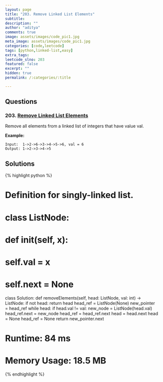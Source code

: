 ```yaml
---
layout: page
title: "203. Remove Linked List Elements"
subtitle: 
description: ""
author: "aditya"
comments: true
image: assets/images/code_pic1.jpg
meta_image: assets/images/code_pic1.jpg
categories: [code,leetcode]
tags: [python,linked-list,easy]
extra_tags: 
leetcode_slno: 203
featured: false
excerpt: ""
hidden: true
permalink: /:categories/:title

---
```


## Questions

### 203. [Remove Linked List Elements](https://leetcode.com/problems/remove-linked-list-elements/)

Remove all elements from a linked list of integers that have value val.

**Example:**

```
Input:  1->2->6->3->4->5->6, val = 6
Output: 1->2->3->4->5
```

## Solutions

{% highlight python %}

# Definition for singly-linked list.
# class ListNode:
#     def __init__(self, x):
#         self.val = x
#         self.next = None

class Solution:
    def removeElements(self, head: ListNode, val: int) -> ListNode:
        if not head:
            return head
        head_ref = ListNode(None)
        new_pointer = head_ref
        while head:
            if head.val != val:
                new_node = ListNode(head.val)
                head_ref.next = new_node
                head_ref = head_ref.next
            head = head.next
        head = None
        head_ref = None
        return new_pointer.next

# Runtime: 84 ms
# Memory Usage: 18.5 MB

{% endhighlight %}